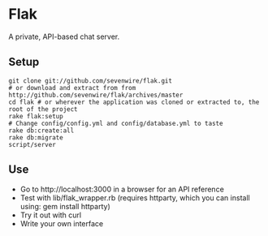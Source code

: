 Flak
====

A private, API-based chat server.

Setup
-----

    git clone git://github.com/sevenwire/flak.git
    # or download and extract from from http://github.com/sevenwire/flak/archives/master
    cd flak # or wherever the application was cloned or extracted to, the root of the project
    rake flak:setup
    # Change config/config.yml and config/database.yml to taste
    rake db:create:all
    rake db:migrate
    script/server

Use
---

* Go to http://localhost:3000 in a browser for an API reference
* Test with lib/flak\_wrapper.rb (requires httparty, which you can install using: gem install httparty)
* Try it out with curl
* Write your own interface
